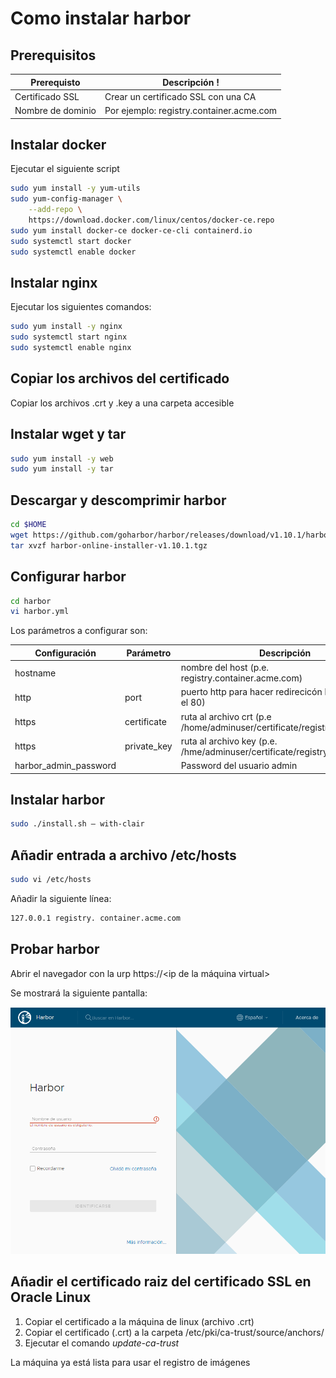 # Como instalar harbor

## Prerequisitos

| Prerequisto | Descripción !
|-------------|-------------|
| Certificado SSL | Crear un certificado SSL con una CA |
| Nombre de dominio | Por ejemplo: registry.container.acme.com |

## Instalar docker

Ejecutar el siguiente script

```sh
sudo yum install -y yum-utils
sudo yum-config-manager \
    --add-repo \
    https://download.docker.com/linux/centos/docker-ce.repo
sudo yum install docker-ce docker-ce-cli containerd.io
sudo systemctl start docker
sudo systemctl enable docker
```

## Instalar nginx

Ejecutar los siguientes comandos:

```sh
sudo yum install -y nginx
sudo systemctl start nginx
sudo systemctl enable nginx
```

## Copiar los archivos del certificado

Copiar los archivos <cert>.crt y <cert>.key a una carpeta accesible

## Instalar wget y tar

```sh
sudo yum install -y web
sudo yum install -y tar
``` 

## Descargar y descomprimir harbor

```sh
cd $HOME 
wget https://github.com/goharbor/harbor/releases/download/v1.10.1/harbor-online-installer-v1.10.1.tgz
tar xvzf harbor-online-installer-v1.10.1.tgz
```

## Configurar harbor

```sh
cd harbor
vi harbor.yml
```

Los parámetros a configurar son:

| Configuración | Parámetro | Descripción |
|---------------|-----------|-------------|
| hostname      |           | nombre del host (p.e. registry.container.acme.com) |
| http          | port      | puerto http para hacer redirecicón https (no usar el 80) |
| https         | certificate | ruta al archivo crt (p.e /home/adminuser/certificate/registrycontainer.crt) |
| https         | private_key | ruta al archivo key (p.e. /hme/adminuser/certificate/registrycontainer.key) |
| harbor_admin_password | | Password del usuario admin |

## Instalar harbor

``` sh
sudo ./install.sh — with-clair
```

## Añadir entrada a archivo /etc/hosts

```sh
sudo vi /etc/hosts
```

Añadir la siguiente línea:
```txt
127.0.0.1 registry. container.acme.com
```

## Probar harbor

Abrir el navegador con la urp https://<ip de la máquina virtual>

Se mostrará la siguiente pantalla:

![harbor-login](images/harbor-login.png)

## Añadir el certificado raiz del certificado SSL en Oracle Linux

1. Copiar el certificado a la máquina de linux (archivo .crt)
2. Copiar el certificado (.crt) a la carpeta /etc/pki/ca-trust/source/anchors/
3. Ejecutar el comando *update-ca-trust*

La máquina ya está lista para usar el registro de imágenes
